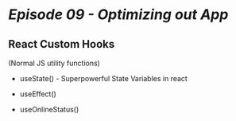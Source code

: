 # _Episode 09 - Optimizing out App_

## React Custom Hooks

(Normal JS utility functions)

- useState() - Superpowerful State Variables in react
- useEffect()

- useOnlineStatus()

